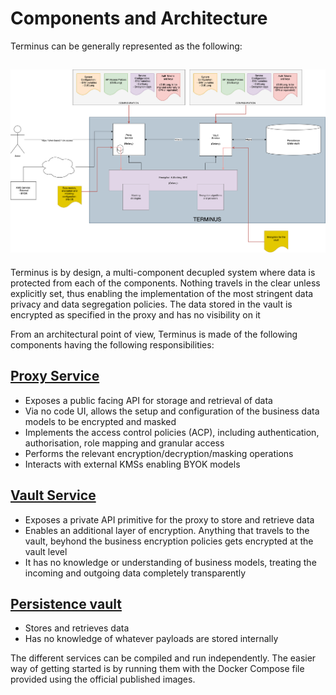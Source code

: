 # Components and Architecture

Terminus can be generally represented as the following:

## ![General Diagran](./general.png)

Terminus is by design, a multi-component decupled system where data is protected from each of the components.
Nothing travels in the clear unless explicitly set, thus enabling the implementation of the most stringent data privacy and data segregation policies. The data stored in the vault is encrypted as specified in the proxy and has no visibility on it

From an architectural point of view, Terminus is made of the following components having the following responsibilities:

## [Proxy Service](./proxy)

- Exposes a public facing API for storage and retrieval of data
- Via no code UI, allows the setup and configuration of the business data models to be encrypted and masked
- Implements the access control policies (ACP), including authentication, authorisation, role mapping and granular access
- Performs the relevant encryption/decryption/masking operations
- Interacts with external KMSs enabling BYOK models

## [Vault Service](./vaultservice)

- Exposes a private API primitive for the proxy to store and retrieve data
- Enables an additional layer of encryption. Anything that travels to the vault, beyhond the business encryption policies gets encrypted at the vault level
- It has no knowledge or understanding of business models, treating the incoming and outgoing data completely transparently

## [Persistence vault](./vault)

- Stores and retrieves data
- Has no knowledge of whatever payloads are stored internally

The different services can be compiled and run independently. The easier way of getting started is by running them with the Docker Compose file provided using the official published images.

